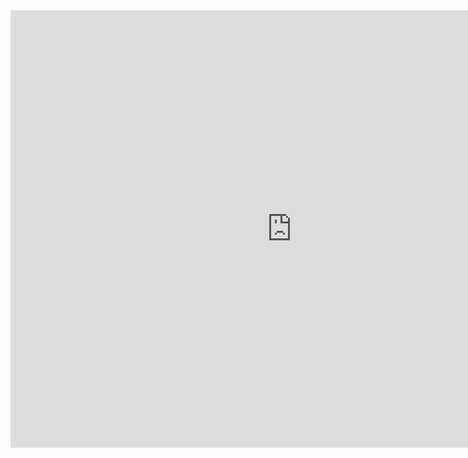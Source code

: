 <title>KR—Schedule</title>
<iframe src="https://calendar.google.com/calendar/embed?height=700&wkst=2&ctz=America%2FNew_York&title=KR%E2%80%94Schedule&mode=AGENDA&showTitle=0&src=OGRmNmhpcG9lMDYwdjAzNzJrOWh1bWdoMmtucG92NmVAaW1wb3J0LmNhbGVuZGFyLmdvb2dsZS5jb20&src=bTZsNzg2NzIzbGE4cTJsZTlhczJsY2hkZjcyOHQzZGZAaW1wb3J0LmNhbGVuZGFyLmdvb2dsZS5jb20&src=MTdrMGdsOW1iaGVqa3VpNzRsY2tmMmdiYjVlN3Rrc2RAaW1wb3J0LmNhbGVuZGFyLmdvb2dsZS5jb20&src=YXAzaXQ0YWhjMzNkdHM0MzdydnB2ZjFpM2g2Y2NsNDlAaW1wb3J0LmNhbGVuZGFyLmdvb2dsZS5jb20&src=ZW4udXNhI2hvbGlkYXlAZ3JvdXAudi5jYWxlbmRhci5nb29nbGUuY29t&color=%23d81b60&color=%239e69af&color=%23f4511e&color=%23616161&color=%230b8043" style="border-width:0" width="900" height="700" frameborder="0" scrolling="no"></iframe>
